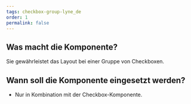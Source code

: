 ```yaml
---
tags: checkbox-group-lyne_de
order: 1
permalink: false
---
```


## Was macht die Komponente?
Sie gewährleistet das Layout bei einer Gruppe von Checkboxen.

## Wann soll die Komponente eingesetzt werden?
* Nur in Kombination mit der Checkbox-Komponente.
